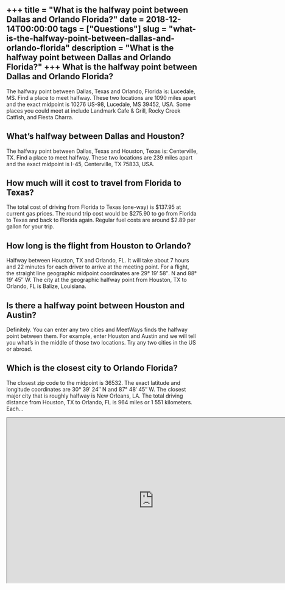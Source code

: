 +++
title = "What is the halfway point between Dallas and Orlando Florida?"
date = 2018-12-14T00:00:00
tags = ["Questions"]
slug = "what-is-the-halfway-point-between-dallas-and-orlando-florida"
description = "What is the halfway point between Dallas and Orlando Florida?"
+++
What is the halfway point between Dallas and Orlando Florida?
-------------------------------------------------------------

The halfway point between Dallas, Texas and Orlando, Florida is: Lucedale, MS. Find a place to meet halfway. These two locations are 1090 miles apart and the exact midpoint is 10276 US-98, Lucedale, MS 39452, USA. Some places you could meet at include Landmark Cafe &amp; Grill, Rocky Creek Catfish, and Fiesta Charra.

What’s halfway between Dallas and Houston?
------------------------------------------

The halfway point between Dallas, Texas and Houston, Texas is: Centerville, TX. Find a place to meet halfway. These two locations are 239 miles apart and the exact midpoint is I-45, Centerville, TX 75833, USA.

How much will it cost to travel from Florida to Texas?
------------------------------------------------------

The total cost of driving from Florida to Texas (one-way) is $137.95 at current gas prices. The round trip cost would be $275.90 to go from Florida to Texas and back to Florida again. Regular fuel costs are around $2.89 per gallon for your trip.

How long is the flight from Houston to Orlando?
-----------------------------------------------

Halfway between Houston, TX and Orlando, FL. It will take about 7 hours and 22 minutes for each driver to arrive at the meeting point. For a flight, the straight line geographic midpoint coordinates are 29° 19′ 58″. N and 88° 19′ 45″ W. The city at the geographic halfway point from Houston, TX to Orlando, FL is Balize, Louisiana.

Is there a halfway point between Houston and Austin?
----------------------------------------------------

Definitely. You can enter any two cities and MeetWays finds the halfway point between them. For example, enter Houston and Austin and we will tell you what’s in the middle of those two locations. Try any two cities in the US or abroad.

Which is the closest city to Orlando Florida?
---------------------------------------------

The closest zip code to the midpoint is 36532. The exact latitude and longitude coordinates are 30° 39′ 24″ N and 87° 48′ 45″ W. The closest major city that is roughly halfway is New Orleans, LA. The total driving distance from Houston, TX to Orlando, FL is 964 miles or 1 551 kilometers. Each…

<iframe allow="accelerometer; autoplay; clipboard-write; encrypted-media; gyroscope; picture-in-picture" allowfullscreen="" class="__youtube_prefs__  epyt-is-override  no-lazyload" data-no-lazy="1" data-origheight="433" data-origwidth="770" data-skipgform_ajax_framebjll="" height="433" id="_ytid_57997" loading="lazy" src="https://www.youtube.com/embed/JSr_m2UJ-bo?enablejsapi=1&autoplay=0&cc_load_policy=0&cc_lang_pref=&iv_load_policy=1&loop=0&modestbranding=0&rel=1&fs=1&playsinline=0&autohide=2&theme=dark&color=red&controls=1&" title="YouTube player" width="770"></iframe>